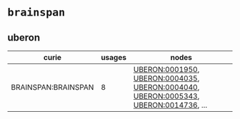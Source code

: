 # `brainspan`

## uberon

| curie               |   usages | nodes                                                                                                                                                                                                                                                                                                                                    |
|---------------------|----------|------------------------------------------------------------------------------------------------------------------------------------------------------------------------------------------------------------------------------------------------------------------------------------------------------------------------------------------|
| BRAINSPAN:BRAINSPAN |        8 | [UBERON:0001950](http://purl.obolibrary.org/obo/UBERON_0001950), [UBERON:0004035](http://purl.obolibrary.org/obo/UBERON_0004035), [UBERON:0004040](http://purl.obolibrary.org/obo/UBERON_0004040), [UBERON:0005343](http://purl.obolibrary.org/obo/UBERON_0005343), [UBERON:0014736](http://purl.obolibrary.org/obo/UBERON_0014736), ... |

